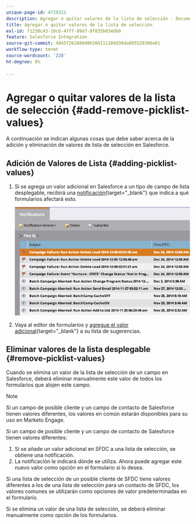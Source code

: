 ```yaml
---
unique-page-id: 4719312
description: Agregar o quitar valores de la lista de selección - Documentos de Marketo - Documentación del producto
title: Agregar o quitar valores de la lista de selección
exl-id: f1230c43-10cb-47ff-89d7-9f835b034db0
feature: Salesforce Integration
source-git-commit: 4045f262889d06304111288d30da893529396e81
workflow-type: tm+mt
source-wordcount: '228'
ht-degree: 0%

---
```


# Agregar o quitar valores de la lista de selección {#add-remove-picklist-values}

A continuación se indican algunas cosas que debe saber acerca de la adición y eliminación de valores de lista de selección en Salesforce.

## Adición de Valores de Lista {#adding-picklist-values}

1. Si se agrega un valor adicional en Salesforce a un tipo de campo de lista desplegable, recibirá una [notificación](/help/marketo/product-docs/core-marketo-concepts/miscellaneous/understanding-notifications.md){target="_blank"} que indica a qué formularios afectará esto.

   ![](assets/image2015-1-21-14-3a4-3a7.png)

1. Vaya al editor de formularios y [agregue el valor adicional](/help/marketo/product-docs/demand-generation/forms/form-actions/add-a-country-picklist-to-your-form.md){target="_blank"} a su lista de sugerencias.

## Eliminar valores de la lista desplegable {#remove-picklist-values}

Cuando se elimina un valor de la lista de selección de un campo en Salesforce, deberá eliminar manualmente este valor de todos los formularios que alojen este campo.

>[!NOTE]
>
>Si un campo de posible cliente y un campo de contacto de Salesforce tienen valores diferentes, los valores en común estarán disponibles para su uso en Marketo Engage.

Si un campo de posible cliente y un campo de contacto de Salesforce tienen valores diferentes:

1. Si se añade un valor adicional en SFDC a una lista de selección, se obtiene una notificación.
1. La notificación le indicará dónde se utiliza. Ahora puede agregar este nuevo valor como opción en el formulario si lo desea.

Si una lista de selección de un posible cliente de SFDC tiene valores diferentes a los de una lista de selección para un contacto de SFDC, los valores comunes se utilizarán como opciones de valor predeterminadas en el formulario.

Si se elimina un valor de una lista de selección, se deberá eliminar manualmente como opción de los formularios.
